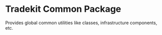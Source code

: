 # Tradekit Common Package

Provides global common utilities like classes, infrastructure components, etc.
